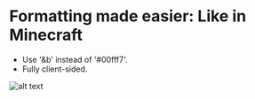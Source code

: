 # Formatting made easier: Like in Minecraft
- Use '&b' instead of '#00fff7'.
- Fully client-sided.

![alt text](https://static.wikia.nocookie.net/minecraft_gamepedia/images/7/7e/Minecraft_Formatting.gif/revision/latest?cb=20200828001454)
